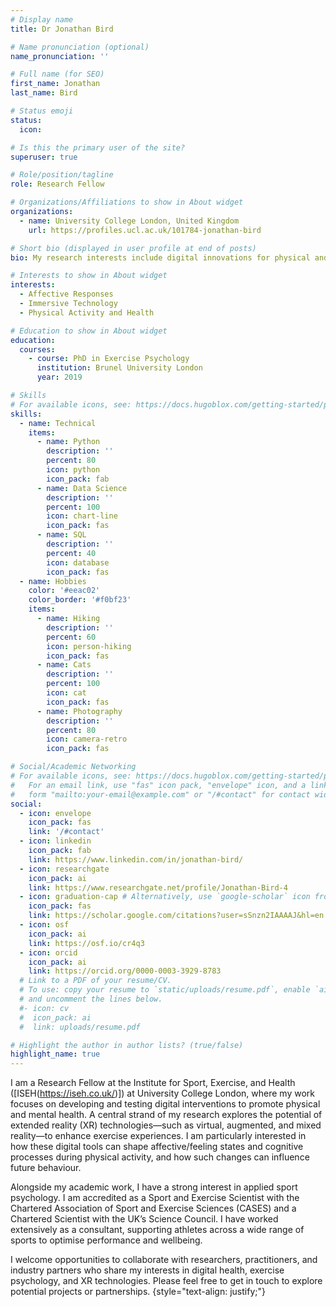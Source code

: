 ```yaml
---
# Display name
title: Dr Jonathan Bird

# Name pronunciation (optional)
name_pronunciation: ''

# Full name (for SEO)
first_name: Jonathan
last_name: Bird

# Status emoji
status:
  icon: 

# Is this the primary user of the site?
superuser: true

# Role/position/tagline
role: Research Fellow

# Organizations/Affiliations to show in About widget
organizations:
  - name: University College London, United Kingdom
    url: https://profiles.ucl.ac.uk/101784-jonathan-bird

# Short bio (displayed in user profile at end of posts)
bio: My research interests include digital innovations for physical and mental health.

# Interests to show in About widget
interests:
  - Affective Responses
  - Immersive Technology
  - Physical Activity and Health

# Education to show in About widget
education:
  courses:
    - course: PhD in Exercise Psychology
      institution: Brunel University London
      year: 2019    

# Skills
# For available icons, see: https://docs.hugoblox.com/getting-started/page-builder/#icons
skills:
  - name: Technical
    items:
      - name: Python
        description: ''
        percent: 80
        icon: python
        icon_pack: fab
      - name: Data Science
        description: ''
        percent: 100
        icon: chart-line
        icon_pack: fas
      - name: SQL
        description: ''
        percent: 40
        icon: database
        icon_pack: fas
  - name: Hobbies
    color: '#eeac02'
    color_border: '#f0bf23'
    items:
      - name: Hiking
        description: ''
        percent: 60
        icon: person-hiking
        icon_pack: fas
      - name: Cats
        description: ''
        percent: 100
        icon: cat
        icon_pack: fas
      - name: Photography
        description: ''
        percent: 80
        icon: camera-retro
        icon_pack: fas

# Social/Academic Networking
# For available icons, see: https://docs.hugoblox.com/getting-started/page-builder/#icons
#   For an email link, use "fas" icon pack, "envelope" icon, and a link in the
#   form "mailto:your-email@example.com" or "/#contact" for contact widget.
social:
  - icon: envelope
    icon_pack: fas
    link: '/#contact'  
  - icon: linkedin
    icon_pack: fab
    link: https://www.linkedin.com/in/jonathan-bird/
  - icon: researchgate
    icon_pack: ai
    link: https://www.researchgate.net/profile/Jonathan-Bird-4
  - icon: graduation-cap # Alternatively, use `google-scholar` icon from `ai` icon pack
    icon_pack: fas
    link: https://scholar.google.com/citations?user=sSnzn2IAAAAJ&hl=en
  - icon: osf
    icon_pack: ai
    link: https://osf.io/cr4q3
  - icon: orcid
    icon_pack: ai
    link: https://orcid.org/0000-0003-3929-8783
  # Link to a PDF of your resume/CV.
  # To use: copy your resume to `static/uploads/resume.pdf`, enable `ai` icons in `params.yaml`,
  # and uncomment the lines below.
  #- icon: cv
  #  icon_pack: ai
  #  link: uploads/resume.pdf

# Highlight the author in author lists? (true/false)
highlight_name: true
---
```


I am a Research Fellow at the Institute for Sport, Exercise, and Health ([ISEH(https://iseh.co.uk/)]) at University College London, where my work focuses on developing and testing digital interventions to promote physical and mental health. A central strand of my research explores the potential of extended reality (XR) technologies—such as virtual, augmented, and mixed reality—to enhance exercise experiences. I am particularly interested in how these digital tools can shape affective/feeling states and cognitive processes during physical activity, and how such changes can influence future behaviour.

Alongside my academic work, I have a strong interest in applied sport psychology. I am accredited as a Sport and Exercise Scientist with the Chartered Association of Sport and Exercise Sciences (CASES) and a Chartered Scientist with the UK’s Science Council. I have worked extensively as a consultant, supporting athletes across a wide range of sports to optimise performance and wellbeing.

I welcome opportunities to collaborate with researchers, practitioners, and industry partners who share my interests in digital health, exercise psychology, and XR technologies. Please feel free to get in touch to explore potential projects or partnerships. 
{style="text-align: justify;"}